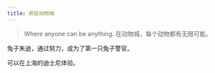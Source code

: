 ```yaml
---
title: 疯狂动物城
---
```

> Where anyone can be anything.
> 在动物城，每个动物都有无限可能。

兔子朱迪，通过努力，成为了第一只兔子警官。

可以在上海的迪士尼体验。